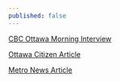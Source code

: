 ```yaml
---
published: false
---
```



[CBC Ottawa Morning Interview](http://www.cbc.ca/player/AudioMobile/Ottawa%2BMorning/ID/2410987290/)

[Ottawa Citizen Article](https://web.archive.org/web/20131010123436/http://www.ottawacitizen.com/life/Canadians+invited+experience+traditional+holiday/9018185/story.html)

[Metro News Article](http://metronews.ca/news/ottawa/824182/ottawa-families-welcome-new-canadians-international-students-with-thanksgiving-dinner/)
